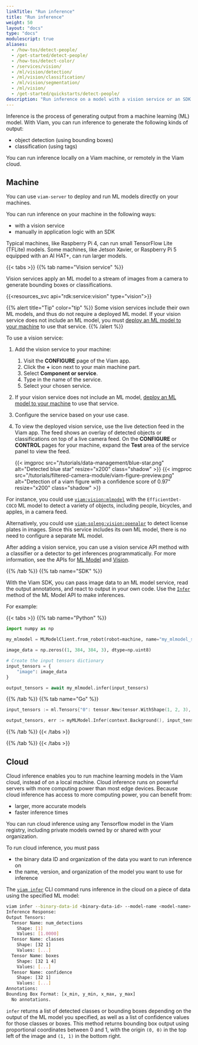 ```yaml
---
linkTitle: "Run inference"
title: "Run inference"
weight: 50
layout: "docs"
type: "docs"
modulescript: true
aliases:
  - /how-tos/detect-people/
  - /get-started/detect-people/
  - /how-tos/detect-color/
  - /services/vision/
  - /ml/vision/detection/
  - /ml/vision/classification/
  - /ml/vision/segmentation/
  - /ml/vision/
  - /get-started/quickstarts/detect-people/
description: "Run inference on a model with a vision service or an SDK."
---
```


Inference is the process of generating output from a machine learning (ML) model.
With Viam, you can run inference to generate the following kinds of output:

- object detection (using bounding boxes)
- classification (using tags)

You can run inference locally on a Viam machine, or remotely in the Viam cloud.

## Machine

You can use `viam-server` to deploy and run ML models directly on your machines.

You can run inference on your machine in the following ways:

- with a vision service
- manually in application logic with an SDK

Typical machines, like Raspberry Pi 4, can run small TensorFlow Lite (TFLite) models.
Some machines, like Jetson Xavier, or Raspberry Pi 5 equipped with an AI HAT+, can run larger models.

{{< tabs >}}
{{% tab name="Vision service" %}}

Vision services apply an ML model to a stream of images from a camera to generate bounding boxes or classifications.

{{<resources_svc api="rdk:service:vision" type="vision">}}

{{% alert title="Tip" color="tip" %}}
Some vision services include their own ML models, and thus do not require a deployed ML model.
If your vision service does not include an ML model, you must [deploy an ML model to your machine](/data-ai/ai/deploy) to use that service.
{{% /alert %}}

To use a vision service:

1. Add the vision service to your machine:
   1. Visit the **CONFIGURE** page of the Viam app.
   1. Click the **+** icon next to your main machine part.
   1. Select **Component or service**.
   1. Type in the name of the service.
   1. Select your chosen service.
1. If your vision service does not include an ML model, [deploy an ML model to your machine](/data-ai/ai/deploy) to use that service.
1. Configure the service based on your use case.
1. To view the deployed vision service, use the live detection feed in the Viam app.
   The feed shows an overlay of detected objects or classifications on top of a live camera feed.
   On the **CONFIGURE** or **CONTROL** pages for your machine, expand the **Test** area of the service panel to view the feed.

   {{< imgproc src="/tutorials/data-management/blue-star.png" alt="Detected blue star" resize="x200" class="shadow" >}}
   {{< imgproc src="/tutorials/filtered-camera-module/viam-figure-preview.png" alt="Detection of a viam figure with a confidence score of 0.97" resize="x200" class="shadow" >}}

For instance, you could use [`viam:vision:mlmodel`](/operate/reference/services/vision/mlmodel/) with the `EfficientDet-COCO` ML model to detect a variety of objects, including people, bicycles, and apples, in a camera feed.

Alternatively, you could use [`viam-soleng:vision:openalpr`](https://app.viam.com/module/viam-soleng/viamalpr) to detect license plates in images.
Since this service includes its own ML model, there is no need to configure a separate ML model.

After adding a vision service, you can use a vision service API method with a classifier or a detector to get inferences programmatically.
For more information, see the APIs for [ML Model](/dev/reference/apis/services/ml/) and [Vision](/dev/reference/apis/services/vision/).

{{% /tab %}}
{{% tab name="SDK" %}}

With the Viam SDK, you can pass image data to an ML model service, read the output annotations, and react to output in your own code.
Use the [`Infer`](/dev/reference/apis/services/ml/#infer) method of the ML Model API to make inferences.

For example:

{{< tabs >}}
{{% tab name="Python" %}}

```python {class="line-numbers linkable-line-numbers"}
import numpy as np

my_mlmodel = MLModelClient.from_robot(robot=machine, name="my_mlmodel_service")

image_data = np.zeros((1, 384, 384, 3), dtype=np.uint8)

# Create the input tensors dictionary
input_tensors = {
    "image": image_data
}

output_tensors = await my_mlmodel.infer(input_tensors)
```

{{% /tab %}}
{{% tab name="Go" %}}

```go {class="line-numbers linkable-line-numbers"}
input_tensors := ml.Tensors{"0": tensor.New(tensor.WithShape(1, 2, 3), tensor.WithBacking([]int{1, 2, 3, 4, 5, 6}))}

output_tensors, err := myMLModel.Infer(context.Background(), input_tensors)
```

{{% /tab %}}
{{< /tabs >}}

{{% /tab %}}
{{< /tabs >}}

## Cloud

Cloud inference enables you to run machine learning models in the Viam cloud, instead of on a local machine.
Cloud inference runs on powerful servers with more computing power than most edge devices.
Because cloud inference has access to more computing power, you can benefit from:

- larger, more accurate models
- faster inference times

You can run cloud inference using any Tensorflow model in the Viam registry, including private models owned by or shared with your organization.

To run cloud inference, you must pass

- the binary data ID and organization of the data you want to run inference on
- the name, version, and organization of the model you want to use for inference

The [`viam infer`](/dev/tools/cli/#infer) CLI command runs inference in the cloud on a piece of data using the specified ML model:

```sh {class="command-line" data-prompt="$" data-output="2-18"}
viam infer --binary-data-id <binary-data-id> --model-name <model-name> --model-org-id <org-id-that-owns-model> --model-version "2025-04-14T16-38-25" --org-id <org-id-that-executes-inference>
Inference Response:
Output Tensors:
  Tensor Name: num_detections
    Shape: [1]
    Values: [1.0000]
  Tensor Name: classes
    Shape: [32 1]
    Values: [...]
  Tensor Name: boxes
    Shape: [32 1 4]
    Values: [...]
  Tensor Name: confidence
    Shape: [32 1]
    Values: [...]
Annotations:
Bounding Box Format: [x_min, y_min, x_max, y_max]
  No annotations.
```

`infer` returns a list of detected classes or bounding boxes depending on the output of the ML model you specified, as well as a list of confidence values for those classes or boxes.
This method returns bounding box output using proportional coordinates between 0 and 1, with the origin `(0, 0)` in the top left of the image and `(1, 1)` in the bottom right.
